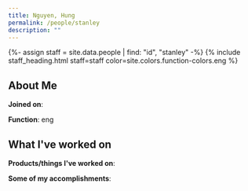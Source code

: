 ```yaml
---
title: Nguyen, Hung
permalink: /people/stanley
description: ""
---
```


{%- assign staff = site.data.people | find: "id", "stanley" -%}
{% include staff_heading.html staff=staff color=site.colors.function-colors.eng %}

## About Me

**Joined on**: 

**Function**: eng

## What I've worked on

**Products/things I've worked on**:


**Some of my accomplishments**:

